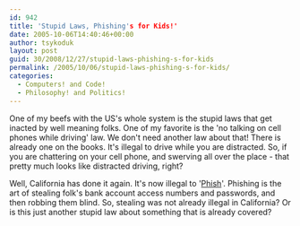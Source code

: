```yaml
---
id: 942
title: 'Stupid Laws, Phishing's for Kids!'
date: 2005-10-06T14:40:46+00:00
author: tsykoduk
layout: post
guid: 30/2008/12/27/stupid-laws-phishing-s-for-kids
permalink: /2005/10/06/stupid-laws-phishing-s-for-kids/
categories:
  - Computers! and Code!
  - Philosophy! and Politics!
---
```

<p>One of my beefs with the US's whole system is the stupid laws that get inacted by well meaning folks. One of my favorite is the 'no talking on cell phones while driving' law. We don't need another law about that! There is already one on the books. It's illegal to drive while you are distracted. So, if you are chattering on your cell phone, and swerving all over the place - that pretty much looks like distracted driving, right?</p>


<p>Well, California has done it again. It's now illegal to '<a href="http://en.wikipedia.org/wiki/Phishing">Phish</a>'.  Phishing is the art of stealing folk's bank account access numbers and passwords, and then robbing them blind. So, stealing was not already illegal in California? Or is this just another stupid law about something that is already covered?</p>